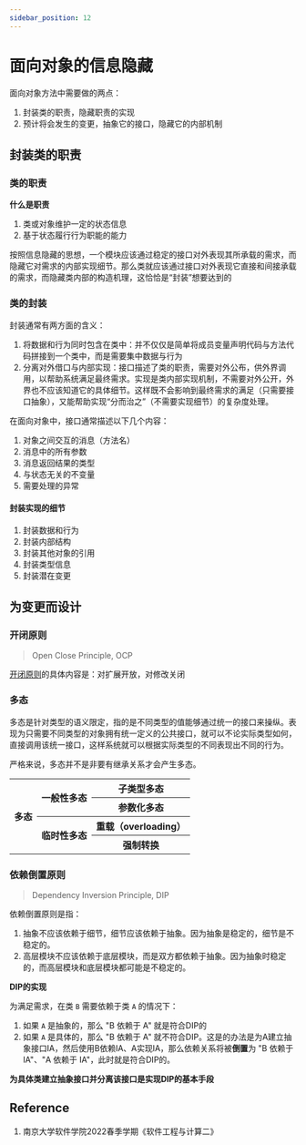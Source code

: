 ```yaml
---
sidebar_position: 12
---
```


# 面向对象的信息隐藏

面向对象方法中需要做的两点：

1. 封装类的职责，隐藏职责的实现
2. 预计将会发生的变更，抽象它的接口，隐藏它的内部机制

<!-- more -->

## 封装类的职责

### 类的职责

**什么是职责**

1. 类或对象维护一定的状态信息
2. 基于状态履行行为职能的能力

按照信息隐藏的思想，一个模块应该通过稳定的接口对外表现其所承载的需求，而隐藏它对需求的内部实现细节。那么类就应该通过接口对外表现它直接和间接承载的需求，而隐藏类内部的构造机理，这恰恰是“封装”想要达到的

### 类的封装

封装通常有两方面的含义：

1. 将数据和行为同时包含在类中：并不仅仅是简单将成员变量声明代码与方法代码拼接到一个类中，而是需要集中数据与行为
2. 分离对外借口与内部实现：接口描述了类的职责，需要对外公布，供外界调用，以帮助系统满足最终需求。实现是类内部实现机制，不需要对外公开，外界也不应该知道它的具体细节。这样既不会影响到最终需求的满足（只需要接口抽象），又能帮助实现“分而治之”（不需要实现细节）的复杂度处理。

在面向对象中，接口通常描述以下几个内容：

1. 对象之间交互的消息（方法名）
2. 消息中的所有参数
3. 消息返回结果的类型
4. 与状态无关的不变量
5. 需要处理的异常

#### 封装实现的细节

1. 封装数据和行为
2. 封装内部结构
3. 封装其他对象的引用
4. 封装类型信息
5. 封装潜在变更

## 为变更而设计

### 开闭原则

> Open Close Principle, OCP

[开闭原则](https://zyinnju.com/2022/03/17/Object-oriented-Design-Principle/#3-ocp-%E5%BC%80%E6%94%BE-%E5%B0%81%E9%97%AD%E5%8E%9F%E5%88%99)的具体内容是：对扩展开放，对修改关闭

### 多态

多态是针对类型的语义限定，指的是不同类型的值能够通过统一的接口来操纵。表现为只需要不同类型的对象拥有统一定义的公共接口，就可以不论实际类型如何，直接调用该统一接口，这样系统就可以根据实际类型的不同表现出不同的行为。

严格来说，多态并不是非要有继承关系才会产生多态。

<table>
    <tr>
        <th rowspan="4">多态</th>
        <th rowspan="2">一般性多态</th>
        <th>子类型多态</th>
    </tr>
    <tr>
        <th>参数化多态</th>
    </tr>
    <tr>
        <th rowspan="2">临时性多态</th>
        <th>重载（overloading）</th>
    </tr>
    <tr>
        <th>强制转换</th>
    </tr>
</table>

### 依赖倒置原则

> Dependency Inversion Principle, DIP

依赖倒置原则是指：

1. 抽象不应该依赖于细节，细节应该依赖于抽象。因为抽象是稳定的，细节是不稳定的。
2. 高层模块不应该依赖于底层模块，而是双方都依赖于抽象。因为抽象时稳定的，而高层模块和底层模块都可能是不稳定的。

**DIP的实现**

为满足需求，在类 `B` 需要依赖于类 `A` 的情况下：

1. 如果 `A` 是抽象的，那么 "B 依赖于 A" 就是符合DIP的
2. 如果 `A` 是具体的，那么 "B 依赖于 A" 就不符合DIP。这是的办法是为A建立抽象接口IA，然后使用B依赖IA、A实现IA，那么依赖关系将被**倒置**为 "B 依赖于 IA"、"A 依赖于 IA"，此时就是符合DIP的。

**为具体类建立抽象接口并分离该接口是实现DIP的基本手段**

## Reference

1. 南京大学软件学院2022春季学期《软件工程与计算二》
